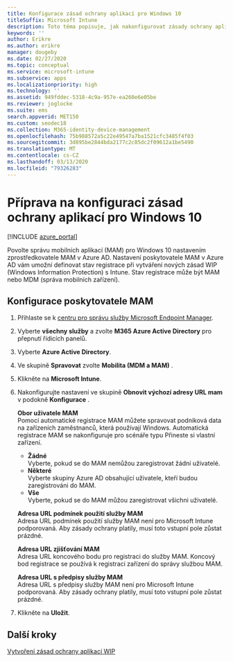 ```yaml
---
title: Konfigurace zásad ochrany aplikací pro Windows 10
titleSuffix: Microsoft Intune
description: Toto téma popisuje, jak nakonfigurovat zásady ochrany aplikací (APP) pro zařízení s Windows 10.
keywords: ''
author: Erikre
ms.author: erikre
manager: dougeby
ms.date: 02/27/2020
ms.topic: conceptual
ms.service: microsoft-intune
ms.subservice: apps
ms.localizationpriority: high
ms.technology: ''
ms.assetid: 949fddec-5318-4c9a-957e-ea260e6e05be
ms.reviewer: joglocke
ms.suite: ems
search.appverid: MET150
ms.custom: seodec18
ms.collection: M365-identity-device-management
ms.openlocfilehash: 75b988572a5c22e49547a7ba1521cfc3485f4f03
ms.sourcegitcommit: 3d895be2844bda2177c2c85dc2f09612a1be5490
ms.translationtype: MT
ms.contentlocale: cs-CZ
ms.lasthandoff: 03/13/2020
ms.locfileid: "79326283"
---
```

# <a name="get-ready-to-configure-app-protection-policies-for-windows-10"></a>Příprava na konfiguraci zásad ochrany aplikací pro Windows 10 

[!INCLUDE [azure_portal](../includes/azure_portal.md)]

Povolte správu mobilních aplikací (MAM) pro Windows 10 nastavením zprostředkovatele MAM v Azure AD. Nastavení poskytovatele MAM v Azure AD vám umožní definovat stav registrace při vytváření nových zásad WIP (Windows Information Protection) s Intune. Stav registrace může být MAM nebo MDM (správa mobilních zařízení).

## <a name="to-configure-the-mam-provider"></a>Konfigurace poskytovatele MAM

1. Přihlaste se k [centru pro správu služby Microsoft Endpoint Manager](https://go.microsoft.com/fwlink/?linkid=2109431).
2. Vyberte **všechny služby** a zvolte **M365 Azure Active Directory** pro přepnutí řídicích panelů.
3. Vyberte **Azure Active Directory**.
4. Ve skupině **Spravovat** zvolte **Mobilita (MDM a MAM)** .
5. Klikněte na **Microsoft Intune**.
6. Nakonfigurujte nastavení ve skupině **Obnovit výchozí adresy URL mam** v podokně **Konfigurace** .

   **Obor uživatele MAM**  
   Pomocí automatické registrace MAM můžete spravovat podniková data na zařízeních zaměstnanců, která používají Windows. Automatická registrace MAM se nakonfiguruje pro scénáře typu Přineste si vlastní zařízení.<ul><li>**Žádné**<br>Vyberte, pokud se do MAM nemůžou zaregistrovat žádní uživatelé.</li><li>**Některé**<br>Vyberte skupiny Azure AD obsahující uživatele, kteří budou zaregistrováni do MAM.</li><li>**Vše**<br>Vyberte, pokud se do MAM můžou zaregistrovat všichni uživatelé.</li></ul>

   **Adresa URL podmínek použití služby MAM**  
   Adresa URL podmínek použití služby MAM není pro Microsoft Intune podporovaná. Aby zásady ochrany platily, musí toto vstupní pole zůstat prázdné.

   **Adresa URL zjišťování MAM**  
   Adresa URL koncového bodu pro registraci do služby MAM. Koncový bod registrace se používá k registraci zařízení do správy službou MAM.

   **Adresa URL s předpisy služby MAM**  
   Adresa URL s předpisy služby MAM není pro Microsoft Intune podporovaná. Aby zásady ochrany platily, musí toto vstupní pole zůstat prázdné. 

7. Klikněte na **Uložit**.

## <a name="next-steps"></a>Další kroky

[Vytvoření zásad ochrany aplikací WIP](windows-information-protection-policy-create.md)
